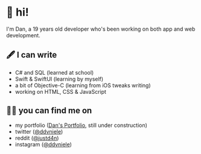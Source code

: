 # 📂 hi!
I'm Dan, a 19 years old developer who's been working on both app and web development.

## 🖋 I can write
- C# and SQL (learned at school)
- Swift & SwiftUI (learning by myself)
- a bit of Objective-C (learning from iOS tweaks writing)
- working on HTML, CSS & JavaScript

## 🕵🏻 you can find me on
- my portfolio ([Dan's Portfolio](https://ddvniele.github.io), still under construction)
- twitter ([@ddvniele](https://www.twitter.com/ddvniele))
- reddit ([@justd4n](https://www.reddit.com/u/justd4n/))
- instagram ([@ddvniele](https://www.instagram.com/ddvniele))
